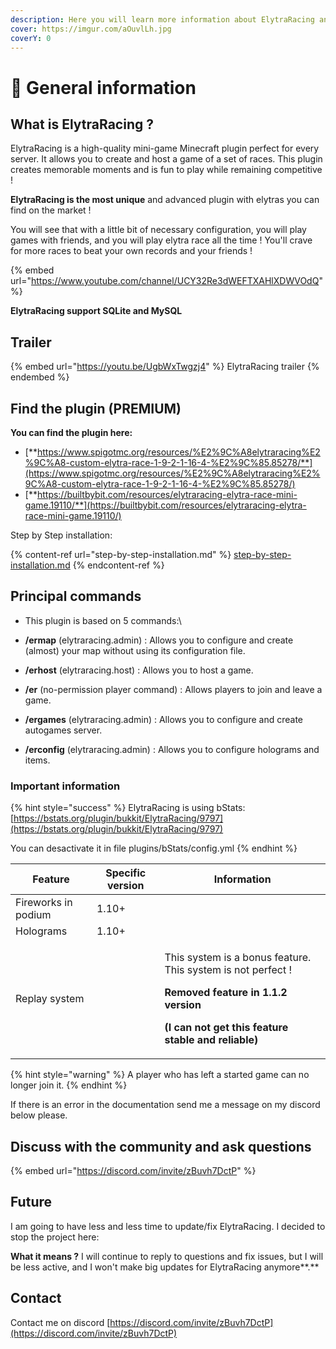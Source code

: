 ```yaml
---
description: Here you will learn more information about ElytraRacing and how to use it
cover: https://imgur.com/aOuvlLh.jpg
coverY: 0
---
```


# 👋 General information

## What is ElytraRacing ?

ElytraRacing is a high-quality mini-game Minecraft plugin perfect for every server. It allows you to create and host a game of a set of races. This plugin creates memorable moments and is fun to play while remaining competitive !

**ElytraRacing is the most unique** and advanced plugin with elytras you can find on the market !

You will see that with a little bit of necessary configuration, you will play games with friends, and you will play elytra race all the time ! You'll crave for more races to beat your own records and your friends !

{% embed url="https://www.youtube.com/channel/UCY32Re3dWEFTXAHlXDWVOdQ" %}

**ElytraRacing support SQLite and MySQL**

## Trailer

{% embed url="https://youtu.be/UgbWxTwgzj4" %}
ElytraRacing trailer
{% endembed %}

## Find the plugin (PREMIUM)

&#x20;**You can find the plugin here:**

* [**https://www.spigotmc.org/resources/%E2%9C%A8elytraracing%E2%9C%A8-custom-elytra-race-1-9-2-1-16-4-%E2%9C%85.85278/**](https://www.spigotmc.org/resources/%E2%9C%A8elytraracing%E2%9C%A8-custom-elytra-race-1-9-2-1-16-4-%E2%9C%85.85278/)
* [**https://builtbybit.com/resources/elytraracing-elytra-race-mini-game.19110/**](https://builtbybit.com/resources/elytraracing-elytra-race-mini-game.19110/)

Step by Step installation:&#x20;

{% content-ref url="step-by-step-installation.md" %}
[step-by-step-installation.md](step-by-step-installation.md)
{% endcontent-ref %}

## Principal commands



* This plugin is based on 5 commands:\

* **/ermap** (elytraracing.admin) : Allows you to configure and create (almost) your map without using its configuration file.
* **/erhost** (elytraracing.host) : Allows you to host a game.
* **/er** (no-permission player command) : Allows players to join and leave a game.
* **/ergames** (elytraracing.admin) : Allows you to configure and create autogames server.
* **/erconfig** (elytraracing.admin) : Allows you to configure holograms and items.

### Important information

{% hint style="success" %}
ElytraRacing is using bStats: [https://bstats.org/plugin/bukkit/ElytraRacing/9797](https://bstats.org/plugin/bukkit/ElytraRacing/9797)

You can desactivate it in file plugins/bStats/config.yml
{% endhint %}

| Feature             | Specific version | Information                                                                                                                                                                                                |
| ------------------- | ---------------- | ---------------------------------------------------------------------------------------------------------------------------------------------------------------------------------------------------------- |
| Fireworks in podium | 1.10+            |                                                                                                                                                                                                            |
| Holograms           | 1.10+            |                                                                                                                                                                                                            |
| Replay system       |                  | <p>This system is a bonus feature. This system is not perfect !</p><p></p><p><strong>Removed feature in 1.1.2 version</strong></p><p><strong>(I can not get this feature stable and reliable)</strong></p> |

{% hint style="warning" %}
A player who has left a started game can no longer join it.
{% endhint %}

If there is an error in the documentation send me a message on my discord below please.

## Discuss with the community and ask questions

{% embed url="https://discord.com/invite/zBuvh7DctP" %}

## **Future**

I am going to have less and less time to update/fix ElytraRacing. I decided to stop the project here:&#x20;

**What it means ?** I will continue to reply to questions and fix issues, but I will be less active, and I won't make big updates for ElytraRacing anymore**.**

## Contact

Contact me on discord [https://discord.com/invite/zBuvh7DctP](https://discord.com/invite/zBuvh7DctP)

